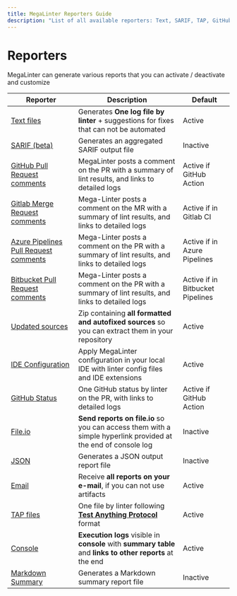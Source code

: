 ```yaml
---
title: MegaLinter Reporters Guide
description: "List of all available reporters: Text, SARIF, TAP, GitHub, Gitlab, Azure, IDE, File.io, Email, JSON…"
---
```

<!-- markdownlint-disable MD013 -->
<!-- Generated by .automation/build.py, please do not update manually -->
<!-- reporters-section-start -->

# Reporters

MegaLinter can generate various reports that you can activate / deactivate and customize

| Reporter                                                                   | Description                                                                                                   | Default                          |
|----------------------------------------------------------------------------|---------------------------------------------------------------------------------------------------------------|----------------------------------|
| [Text files](reporters/TextReporter.md)                                    | Generates **One log file by linter** + suggestions for fixes that can not be automated                        | Active                           |
| [SARIF (beta)](reporters/SarifReporter.md)                                 | Generates an aggregated SARIF output file                                                                     | Inactive                         |
| [GitHub Pull Request comments](reporters/GitHubCommentReporter.md)         | MegaLinter posts a comment on the PR with a summary of lint results, and links to detailed logs               | Active if GitHub Action          |
| [Gitlab Merge Request comments](reporters/GitlabCommentReporter.md)        | Mega-Linter posts a comment on the MR with a summary of lint results, and links to detailed logs              | Active if in Gitlab CI           |
| [Azure Pipelines Pull Request comments](reporters/AzureCommentReporter.md) | Mega-Linter posts a comment on the PR with a summary of lint results, and links to detailed logs              | Active if in Azure Pipelines     |
| [Bitbucket Pull Request comments](./reporters/BitbucketCommentReporter.md) | Mega-Linter posts a comment on the PR with a summary of lint results, and links to detailed logs              | Active if in Bitbucket Pipelines |
| [Updated sources](reporters/UpdatedSourcesReporter.md)                     | Zip containing **all formatted and autofixed sources** so you can extract them in your repository             | Active                           |
| [IDE Configuration](reporters/ConfigReporter.md)                           | Apply MegaLinter configuration in your local IDE with linter config files and IDE extensions                  | Active                           |
| [GitHub Status](reporters/GitHubStatusReporter.md)                         | One GitHub status by linter on the PR, with links to detailed logs                                            | Active if GitHub Action          |
| [File.io](reporters/FileIoReporter.md)                                     | **Send reports on file.io** so you can access them with a simple hyperlink provided at the end of console log | Inactive                         |
| [JSON](reporters/JsonReporter.md)                                          | Generates a JSON output report file                                                                           | Inactive                         |
| [Email](reporters/EmailReporter.md)                                        | Receive **all reports on your e-mail**, if you can not use artifacts                                          | Active                           |
| [TAP files](reporters/TapReporter.md)                                      | One file by linter following [**Test Anything Protocol**](https://testanything.org/) format                   | Active                           |
| [Console](reporters/ConsoleReporter.md)                                    | **Execution logs** visible in **console** with **summary table** and **links to other reports** at the end    | Active                           |
| [Markdown Summary](./reporters/MarkdownSummaryReporter.md)                 | Generates a Markdown summary report file                                                                      | Inactive                         |
<!-- reporters-section-end -->
